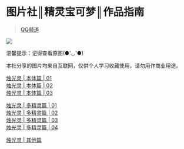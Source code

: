 # 图片社║精灵宝可梦║作品指南  
> [QQ频道](https://pd.qq.com/s/c0ij760o9)    
  
![](https://i.postimg.cc/bvKFFs6h/35-AFF7-F09-A42-F5-FB21-E2-E732-F71-C48931719327378215.png)    
    
温馨提示：记得查看原图(●'◡'●)  

本社分享的图片均来自互联网，仅供个人学习收藏使用，请勿用作商业用途。

[烛光灵 | 本体篇 | 01](https://pd.qq.com/s/7suy2x4nt)  
[烛光灵 | 本体篇 | 02](https://pd.qq.com/s/85o3kmreq)  
[烛光灵 | 本体篇 | 03](https://pd.qq.com/s/wadcihea)  

[烛光灵 | 多精灵篇 | 01](https://pd.qq.com/s/hjgubcj3k)  
[烛光灵 | 多精灵篇 | 02](https://pd.qq.com/s/230pf4lir)  
[烛光灵 | 多精灵篇 | 03](https://pd.qq.com/s/3upv5821w)  
[烛光灵 | 多精灵篇 | 04](https://pd.qq.com/s/3n1etkfjv)  

[烛光灵 | 其他篇](https://pd.qq.com/s/eshimxott)  
